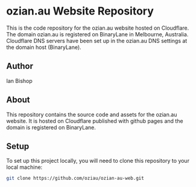 # ozian.au Website Repository

This is the code repository for the ozian.au website hosted on Cloudflare. The domain ozian.au is registered on BinaryLane in Melbourne, Australia. Cloudflare DNS servers have been set up in the 
ozian.au DNS settings at the domain host (BinaryLane).

## Author

Ian Bishop

## About

This repository contains the source code and assets for the ozian.au website. It is hosted on Cloudflare published with github pages and the domain is registered on BinaryLane.

## Setup

To set up this project locally, you will need to clone this repository to your local machine:

```bash
git clone https://github.com/oziau/ozian-au-web.git
